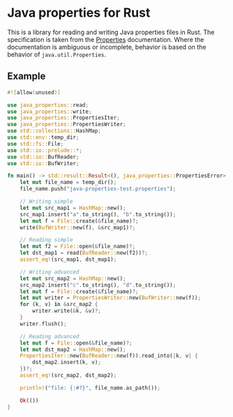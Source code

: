 # Java properties for Rust

This is a library for reading and writing Java properties files in Rust.
The specification is taken from the [Properties](https://docs.oracle.com/javase/7/docs/api/java/util/Properties.html) documentation.
Where the documentation is ambiguous or incomplete, behavior is based on the behavior of `java.util.Properties`.

## Example
```rust
#![allow(unused)]

use java_properties::read;
use java_properties::write;
use java_properties::PropertiesIter;
use java_properties::PropertiesWriter;
use std::collections::HashMap;
use std::env::temp_dir;
use std::fs::File;
use std::io::prelude::*;
use std::io::BufReader;
use std::io::BufWriter;

fn main() -> std::result::Result<(), java_properties::PropertiesError> {
    let mut file_name = temp_dir();
    file_name.push("java-properties-test.properties");

    // Writing simple
    let mut src_map1 = HashMap::new();
    src_map1.insert("a".to_string(), "b".to_string());
    let mut f = File::create(&file_name)?;
    write(BufWriter::new(f), &src_map1)?;

    // Reading simple
    let mut f2 = File::open(&file_name)?;
    let dst_map1 = read(BufReader::new(f2))?;
    assert_eq!(src_map1, dst_map1);

    // Writing advanced
    let mut src_map2 = HashMap::new();
    src_map2.insert("c".to_string(), "d".to_string());
    let mut f = File::create(&file_name)?;
    let mut writer = PropertiesWriter::new(BufWriter::new(f));
    for (k, v) in &src_map2 {
        writer.write(&k, &v)?;
    }
    writer.flush();

    // Reading advanced
    let mut f = File::open(&file_name)?;
    let mut dst_map2 = HashMap::new();
    PropertiesIter::new(BufReader::new(f)).read_into(|k, v| {
        dst_map2.insert(k, v);
    })?;
    assert_eq!(src_map2, dst_map2);

    println!("file: {:#?}", file_name.as_path());

    Ok(())
}
```
